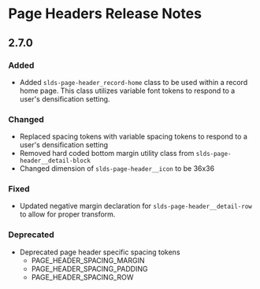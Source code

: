 <!-- Release notes authoring guidelines: http://keepachangelog.com/ -->

# Page Headers Release Notes

<!-- ## [Unreleased] -->

## 2.7.0

### Added

- Added `slds-page-header_record-home` class to be used within a record home page. This class utilizes variable font tokens to respond to a user's densification setting.

### Changed

- Replaced spacing tokens with variable spacing tokens to respond to a user's densification setting
- Removed hard coded bottom margin utility class from `slds-page-header__detail-block`
- Changed dimension of `slds-page-header__icon` to be 36x36

### Fixed

- Updated negative margin declaration for `slds-page-header__detail-row` to allow for proper transform.

### Deprecated

- Deprecated page header specific spacing tokens
  - PAGE_HEADER_SPACING_MARGIN
  - PAGE_HEADER_SPACING_PADDING
  - PAGE_HEADER_SPACING_ROW
